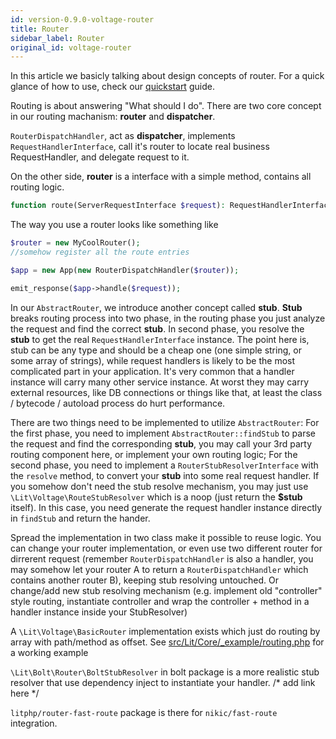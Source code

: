 ```yaml
---
id: version-0.9.0-voltage-router
title: Router
sidebar_label: Router
original_id: voltage-router
---
```


In this article we basicly talking about design concepts of router. For a quick glance of how to use, check our [quickstart](quickstart) guide.


Routing is about answering "What should I do". There are two core concept in our routing machanism: **router** and **dispatcher**.

`RouterDispatchHandler`, act as **dispatcher**, implements `RequestHandlerInterface`, call it's router to locate real business RequestHandler, and delegate request to it.

On the other side, **router** is a interface with a simple method, contains all routing logic.

```php
function route(ServerRequestInterface $request): RequestHandlerInterface
```

The way you use a router looks like something like

```php
$router = new MyCoolRouter();
//somehow register all the route entries

$app = new App(new RouterDispatchHandler($router));

emit_response($app->handle($request));
```

In our `AbstractRouter`, we introduce another concept called **stub**. **Stub** breaks routing process into two phase, in the routing phase you just analyze the request and find the correct **stub**. In second phase, you resolve the **stub** to get the real `RequestHandlerInterface` instance. The point here is, stub can be any type and should be a cheap one (one simple string, or some array of strings), while request handlers is likely to be the most complicated part in your application. It's very common that a handler instance will carry many other service instance. At worst they may carry external resources, like DB connections or things like that, at least the class / bytecode / autoload process do hurt performance.

There are two things need to be implemented to utilize `AbstractRouter`: For the first phase, you need to implement `AbstractRouter::findStub` to parse the request and find the corresponding **stub**, you may call   your 3rd party routing component here, or implement your own routing logic; For the second phase, you need to implement a `RouterStubResolverInterface` with the `resolve` method, to convert your **stub** into some real request handler. If you somehow don't need the stub resolve mechanism, you may just use `\Lit\Voltage\RouteStubResolver` which is a noop (just return the **$stub** itself). In this case, you need generate the request handler instance directly in `findStub` and return the hander. 

Spread the implementation in two class make it possible to reuse logic. You can change your router implementation, or even use two different router for dirrerent request (remember `RouterDispatchHandler` is also a handler, you may somehow let your router A to return a `RouterDispatchHandler` which contains another router B), keeping stub resolving untouched. Or change/add new stub resolving mechanism (e.g. implement old "controller" style routing, instantiate controller and wrap the controller + method in a handler instance inside your StubResolver)

A `\Lit\Voltage\BasicRouter` implementation exists which just do routing by array with path/method as offset. See [src/Lit/Core/_example/routing.php](https://github.com/litphp/litphp/blob/master/src/Lit/Core/_example/routing.php) for a working example

`\Lit\Bolt\Router\BoltStubResolver` in bolt package is a more realistic stub resolver that use dependency inject to instantiate your handler. /* add link here */

`litphp/router-fast-route` package is there for `nikic/fast-route` integration.
